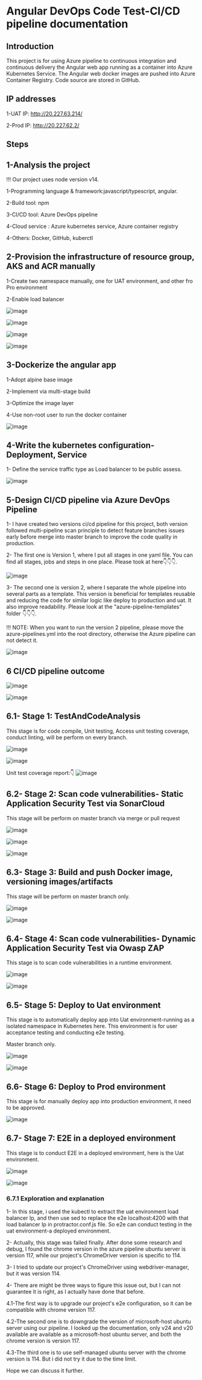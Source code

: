 # Angular DevOps Code Test-CI/CD pipeline documentation

## Introduction

This project is for using Azure pipeline to continuous integration and continuous delivery the Angular web app running as a container into Azure Kubernetes Service. The Angular web docker images are pushed into Azure Container Registry. Code source are stored in GitHub.

## IP addresses

1-UAT IP: http://20.227.63.214/

2-Prod IP: http://20.227.62.2/

## Steps

## 1-Analysis the project

!!! Our project uses node version v14.

1-Programming language & framework:javascript/typescript, angular.

2-Build tool: npm

3-CI/CD tool: Azure DevOps pipeline

4-Cloud service : Azure kubernetes service, Azure container registry

4-Others: Docker, GitHub, kuberctl

## 2-Provision the infrastructure of resource group, AKS and ACR manually

1-Create two namespace manually, one for UAT environment, and other fro Pro environment

2-Enable load balancer

![image](./IMG_README/Screenshot%202023-10-08%20at%206.09.13%20pm.png)

![image](./IMG_README/Screenshot%202023-10-08%20at%206.09.45%20pm.png)

![image](./IMG_README/Screenshot%202023-10-08%20at%206.10.27%20pm.png)

![image](./IMG_README/Screenshot%202023-10-08%20at%206.11.17%20pm.png)

## 3-Dockerize the angular app

1-Adopt alpine base image

2-Implement via multi-stage build

3-Optimize the image layer

4-Use non-root user to run the docker container

![image](./IMG_README/Screenshot%202023-10-08%20at%205.55.41%20pm.png)

## 4-Write the kubernetes configuration-Deployment, Service

1- Define the service traffic type as Load balancer to be public assess.

![image](./IMG_README/Screenshot%202023-10-08%20at%205.57.14%20pm.png)

## 5-Design CI/CD pipeline via Azure DevOps Pipeline

1- I have created two versions ci/cd pipeline for this project, both version followed multi-pipeline scan principle to detect feature branches issues early before merge into master branch to improve the code quality in production.

2- The first one is Version 1, where I put all stages in one yaml file. You can find all stages, jobs and steps in one place. Please took at here👇👇👇.

![image](./IMG_README/Screenshot%202023-10-08%20at%206.17.12%20pm.png)

3- The second one is version 2, where I separate the whole pipeline into several parts as a template. This version is beneficial for templates reusable and reducing the code for similar logic like deploy to production and uat. It also improve readability. Please look at the "azure-pipeline-templates" folder 👇👇👇.

!!! NOTE: When you want to run the version 2 pipeline, please move the azure-pipelines.yml into the root directory, otherwise the Azure pipeline can not detect it.

![image](./IMG_README/Screenshot%202023-10-08%20at%206.25.33%20pm.png)

## 6 CI/CD pipeline outcome

![image](./IMG_README/Screenshot%202023-10-08%20at%206.36.36%20pm.png)

![image](./IMG_README/Screenshot%202023-10-08%20at%208.18.57%20pm.png)

## 6.1- Stage 1: TestAndCodeAnalysis

This stage is for code compile, Unit testing, Access unit testing coverage, conduct linting, will be perform on every branch.

![image](./IMG_README/Screenshot%202023-10-08%20at%206.39.49%20pm.png)

![image](./IMG_README/Screenshot%202023-10-08%20at%206.42.52%20pm.png)

Unit test coverage report:👇
![image](./IMG_README/Screenshot%202023-10-08%20at%207.02.18%20pm.png)

## 6.2- Stage 2: Scan code vulnerabilities- Static Application Security Test via SonarCloud

This stage will be perform on master branch via merge or pull request

![image](./IMG_README/Screenshot%202023-10-08%20at%206.46.20%20pm.png)

![image](./IMG_README/Screenshot%202023-10-08%20at%206.48.51%20pm.png)

![image](./IMG_README/Screenshot%202023-10-08%20at%206.50.04%20pm.png)

## 6.3- Stage 3: Build and push Docker image, versioning images/artifacts

This stage will be perform on master branch only.

![image](./IMG_README/Screenshot%202023-10-08%20at%206.51.44%20pm.png)

![image](./IMG_README/Screenshot%202023-10-08%20at%206.52.34%20pm.png)

## 6.4- Stage 4: Scan code vulnerabilities- Dynamic Application Security Test via Owasp ZAP

This stage is to scan code vulnerabilities in a runtime environment.

![image](./IMG_README/Screenshot%202023-10-08%20at%206.57.33%20pm.png)

![image](./IMG_README/Screenshot%202023-10-08%20at%206.57.51%20pm.png)

## 6.5- Stage 5: Deploy to Uat environment

This stage is to automatically deploy app into Uat environment-running as a isolated namespace in Kubernetes here. This environment is for user acceptance testing and conducting e2e testing.

Master branch only.

![image](./IMG_README/Screenshot%202023-10-08%20at%207.04.13%20pm.png)

![image](./IMG_README/Screenshot%202023-10-08%20at%207.04.29%20pm.png)

## 6.6- Stage 6: Deploy to Prod environment

This stage is for manually deploy app into production environment, it need to be approved.

![image](./IMG_README/Screenshot%202023-10-08%20at%207.08.32%20pm.png)

## 6.7- Stage 7: E2E in a deployed environment

This stage is to conduct E2E in a deployed environment, here is the Uat environment.

![image](./IMG_README/Screenshot%202023-10-08%20at%207.12.29%20pm.png)

![image](./IMG_README/Screenshot%202023-10-08%20at%207.14.49%20pm.png)

### 6.7.1 Exploration and explanation

1- In this stage, i used the kubectl to extract the uat environment load balancer Ip, and then use sed to replace the e2e localhost:4200 with that load balancer Ip in protractor.conf.js file. So e2e can conduct testing in the uat environment-a deployed environment.

2- Actually, this stage was failed finally. After done some research and debug, I found the chrome version in the azure pipeline ubuntu server is version 117, while our project's ChromeDriver version is specific to 114.

3- I tried to update our project's ChromeDriver using webdriver-manager, but it was version 114.

4- There are might be three ways to figure this issue out, but I can not guarantee it is right, as I actually have done that before.

4.1-The first way is to upgrade our project's e2e configuration, so it can be compatible with chrome version 117.

4.2-The second one is to downgrade the version of microsoft-host ubuntu server using our pipeline. I looked up the documentation, only v24 and v20 available are available as a microsoft-host ubuntu server, and both the chrome version is version 117.

4.3-The third one is to use self-managed ubuntu server with the chrome version is 114. But i did not try it due to the time limit.

Hope we can discuss it further.
